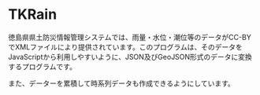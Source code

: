 # TKRain
徳島県県土防災情報管理システムでは、雨量・水位・潮位等のデータがCC-BYでXMLファイルにより提供されています。このプログラムは、そのデータをJavaScriptから利用しやすいように、JSON及びGeoJSON形式のデータに変換するプログラムです。

また、データーを累積して時系列データも作成できるようにしています。


